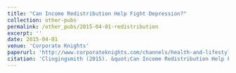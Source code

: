 ```yaml
---
title: "Can Income Redistribution Help Fight Depression?"
collection: other-pubs
permalink: /other_pubs/2015-04-01-redistribution
excerpt: ''
date: 2015-04-01
venue: 'Corporate Knights'
paperurl: 'http://www.corporateknights.com/channels/health-and-lifestyle/can-income-redistribution-help-fight-depression-14248584/'
citation: 'Clingingsmith (2015). &quot;Can Income Redistribution Help Fight Depression?&quot; <i>Corporte Knights</i>. April, 2015.'
---
```


